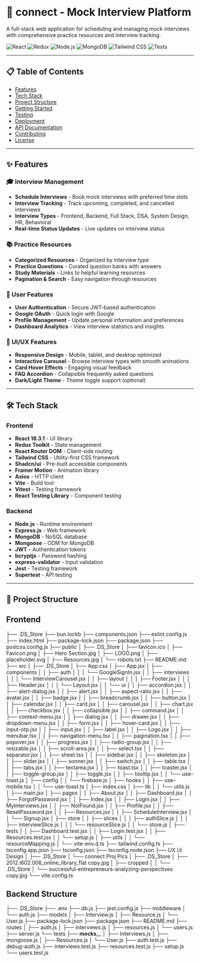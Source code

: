 # 🎯 connect - Mock Interview Platform

A full-stack web application for scheduling and managing mock interviews with comprehensive practice resources and interview tracking.

![React](https://img.shields.io/badge/React-18.3.1-blue?logo=react)
![Redux](https://img.shields.io/badge/Redux-Toolkit-purple?logo=redux)
![Node.js](https://img.shields.io/badge/Node.js-Express-green?logo=node.js)
![MongoDB](https://img.shields.io/badge/MongoDB-Database-success?logo=mongodb)
![Tailwind CSS](https://img.shields.io/badge/Tailwind-CSS-06B6D4?logo=tailwindcss)
![Tests](https://img.shields.io/badge/Tests-24%2F24%20Passing-success)

---

## 📋 Table of Contents

- [Features](#-features)
- [Tech Stack](#-tech-stack)
- [Project Structure](#-project-structure)
- [Getting Started](#-getting-started)
- [Testing](#-testing)
- [Deployment](#-deployment)
- [API Documentation](#-api-documentation)
- [Contributing](#-contributing)
- [License](#-license)

---

## ✨ Features

### 🎓 Interview Management
- **Schedule Interviews** - Book mock interviews with preferred time slots
- **Interview Tracking** - Track upcoming, completed, and cancelled interviews
- **Interview Types** - Frontend, Backend, Full Stack, DSA, System Design, HR, Behavioral
- **Real-time Status Updates** - Live updates on interview status

### 📚 Practice Resources
- **Categorized Resources** - Organized by interview type
- **Practice Questions** - Curated question banks with answers
- **Study Materials** - Links to helpful learning resources
- **Pagination & Search** - Easy navigation through resources

### 👤 User Features
- **User Authentication** - Secure JWT-based authentication
- **Google OAuth** - Quick login with Google
- **Profile Management** - Update personal information and preferences
- **Dashboard Analytics** - View interview statistics and insights

### 🎨 UI/UX Features
- **Responsive Design** - Mobile, tablet, and desktop optimized
- **Interactive Carousel** - Browse interview types with smooth animations
- **Card Hover Effects** - Engaging visual feedback
- **FAQ Accordion** - Collapsible frequently asked questions
- **Dark/Light Theme** - Theme toggle support (optional)

---

## 🛠️ Tech Stack

### Frontend
- **React 18.3.1** - UI library
- **Redux Toolkit** - State management
- **React Router DOM** - Client-side routing
- **Tailwind CSS** - Utility-first CSS framework
- **Shadcn/ui** - Pre-built accessible components
- **Framer Motion** - Animation library
- **Axios** - HTTP client
- **Vite** - Build tool
- **Vitest** - Testing framework
- **React Testing Library** - Component testing

### Backend
- **Node.js** - Runtime environment
- **Express.js** - Web framework
- **MongoDB** - NoSQL database
- **Mongoose** - ODM for MongoDB
- **JWT** - Authentication tokens
- **bcryptjs** - Password hashing
- **express-validator** - Input validation
- **Jest** - Testing framework
- **Supertest** - API testing

---

## 📁 Project Structure
## Frontend
├── .DS_Store
├── bun.lockb
├── components.json
├── eslint.config.js
├── index.html
├── package-lock.json
├── package.json
├── postcss.config.js
├── public
│   ├── .DS_Store
│   ├── favicon.ico
│   ├── Favicon.png
│   ├── Hero Section.jpg
│   ├── LOGO.png
│   ├── placeholder.svg
│   ├── Resources.jpg
│   └── robots.txt
├── README.md
├── src
│   ├── .DS_Store
│   ├── App.css
│   ├── App.jsx
│   ├── components
│   │   ├── auth
│   │   │   └── GoogleSignIn.jsx
│   │   ├── interviews
│   │   │   └── InterviewCarousel.jsx
│   │   ├── layout
│   │   │   ├── Footer.jsx
│   │   │   ├── Header.jsx
│   │   │   └── Layout.jsx
│   │   └── ui
│   │       ├── accordion.jsx
│   │       ├── alert-dialog.jsx
│   │       ├── alert.jsx
│   │       ├── aspect-ratio.jsx
│   │       ├── avatar.jsx
│   │       ├── badge.jsx
│   │       ├── breadcrumb.jsx
│   │       ├── button.jsx
│   │       ├── calendar.jsx
│   │       ├── card.jsx
│   │       ├── carousel.jsx
│   │       ├── chart.jsx
│   │       ├── checkbox.jsx
│   │       ├── collapsible.jsx
│   │       ├── command.jsx
│   │       ├── context-menu.jsx
│   │       ├── dialog.jsx
│   │       ├── drawer.jsx
│   │       ├── dropdown-menu.jsx
│   │       ├── form.jsx
│   │       ├── hover-card.jsx
│   │       ├── input-otp.jsx
│   │       ├── input.jsx
│   │       ├── label.jsx
│   │       ├── Logo.jsx
│   │       ├── menubar.tsx
│   │       ├── navigation-menu.tsx
│   │       ├── pagination.tsx
│   │       ├── popover.jsx
│   │       ├── progress.jsx
│   │       ├── radio-group.jsx
│   │       ├── resizable.jsx
│   │       ├── scroll-area.jsx
│   │       ├── select.tsx
│   │       ├── separator.jsx
│   │       ├── sheet.tsx
│   │       ├── sidebar.jsx
│   │       ├── skeleton.jsx
│   │       ├── slider.jsx
│   │       ├── sonner.jsx
│   │       ├── switch.jsx
│   │       ├── table.tsx
│   │       ├── tabs.jsx
│   │       ├── textarea.jsx
│   │       ├── toast.tsx
│   │       ├── toaster.jsx
│   │       ├── toggle-group.jsx
│   │       ├── toggle.jsx
│   │       ├── tooltip.jsx
│   │       └── use-toast.js
│   ├── config
│   │   └── firebase.js
│   ├── hooks
│   │   ├── use-mobile.tsx
│   │   └── use-toast.ts
│   ├── index.css
│   ├── lib
│   │   └── utils.js
│   ├── main.jsx
│   ├── pages
│   │   ├── About.jsx
│   │   ├── Dashboard.jsx
│   │   ├── ForgotPassword.jsx
│   │   ├── Index.jsx
│   │   ├── Login.jsx
│   │   ├── MyInterviews.jsx
│   │   ├── NotFound.jsx
│   │   ├── Profile.jsx
│   │   ├── ResetPassword.jsx
│   │   ├── Resources.jsx
│   │   ├── ScheduleInterview.jsx
│   │   └── Signup.jsx
│   ├── store
│   │   ├── slices
│   │   │   ├── authSlice.js
│   │   │   ├── interviewSlice.js
│   │   │   └── resourceSlice.js
│   │   └── store.js
│   ├── tests
│   │   ├── Dashboard.test.jsx
│   │   ├── Login.test.jsx
│   │   ├── Resources.test.jsx
│   │   └── setup.js
│   ├── utils
│   │   └── resourceMapping.js
│   └── vite-env.d.ts
├── tailwind.config.ts
├── tsconfig.app.json
├── tsconfig.json
├── tsconfig.node.json
├── UX Ui Design
│   ├── .DS_Store
│   └── connect Proj Pics
│       ├── .DS_Store
│       ├── 2012.i602.006_online_library_flat copy.jpg
│       ├── cropped
│       │   └── .DS_Store
│       └── successful-entrepreneurs-analyzing-perspectives copy.jpg
└── vite.config.ts


## Backend Structure

├── .DS_Store
├── .env
├── db.js
├── jest.config.js
├── middleware
│   └── auth.js
├── models
│   ├── Interview.js
│   ├── Resource.js
│   └── User.js
├── package-lock.json
├── package.json
├── README.md
├── routes
│   ├── auth.js
│   ├── interviews.js
│   ├── resources.js
│   └── users.js
├── server.js
└── tests
    ├── __mocks____
    │   ├── Interviews.js
    │   ├── mongoose.js
    │   ├── Resources.js
    │   └── User.js
    ├── auth.test.js
    ├── debug-auth.js
    ├── interviews.test.js
    ├── resources.test.js
    ├── setup.js
    └── users.test.js